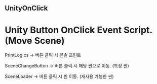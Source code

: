 ## UnityOnClick

# Unity Button OnClick Event Script. (Move Scene)

PrintLog.cs -> 버튼 클릭 시 콘솔 프린트 

SceneChangeButton -> 버튼 클릭 시 해당 씬으로 이동. (특정 씬) 

SceneLoader -> 버튼 클릭 시 씬 이동. (재사용 가능한 씬) 
 
